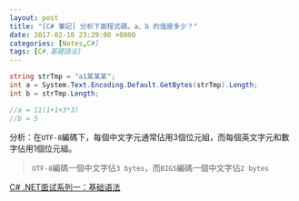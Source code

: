 ```yaml
---
layout: post
title: "[C# 筆記] 分析下面程式碼，a、b 的值是多少？"
date: 2017-02-16 23:29:00 +0800
categories: [Notes,C#]
tags: [C#,基礎語法]
---
```


```c#
string strTmp = "a1某某某";
int a = System.Text.Encoding.Default.GetBytes(strTmp).Length;
int b = strTmp.Length;

//a = 11(1+1+3*3)
//b = 5
```

分析：在`UTF-8`編碼下，每個中文字元通常佔用3個位元組，而每個英文字元和數字佔用1個位元組。

> `UTF-8`編碼一個中文字佔`3 bytes`，而`BIG5`編碼一個中文字佔`2 bytes`

[C# .NET面试系列一：基础语法](https://bbs.huaweicloud.com/blogs/423092)